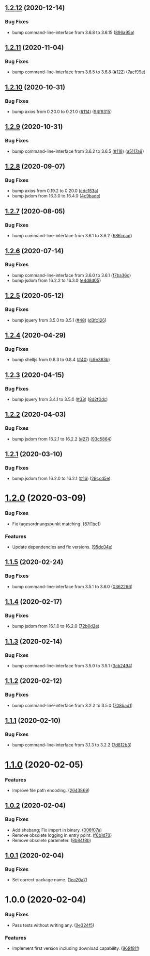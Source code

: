 ## [1.2.12](https://github.com/yeldiRium/more-rubin-scraper/compare/v1.2.11...v1.2.12) (2020-12-14)


### Bug Fixes

* bump command-line-interface from 3.6.8 to 3.6.15 ([896a95a](https://github.com/yeldiRium/more-rubin-scraper/commit/896a95afdced4834c28fdcb0382cc50dfbb20343))

## [1.2.11](https://github.com/yeldiRium/more-rubin-scraper/compare/v1.2.10...v1.2.11) (2020-11-04)


### Bug Fixes

* bump command-line-interface from 3.6.5 to 3.6.8 ([#122](https://github.com/yeldiRium/more-rubin-scraper/issues/122)) ([7acf99e](https://github.com/yeldiRium/more-rubin-scraper/commit/7acf99e0292e0b6d8168856b5401cca177fa9d82))

## [1.2.10](https://github.com/yeldiRium/more-rubin-scraper/compare/v1.2.9...v1.2.10) (2020-10-31)


### Bug Fixes

* bump axios from 0.20.0 to 0.21.0 ([#114](https://github.com/yeldiRium/more-rubin-scraper/issues/114)) ([94f9315](https://github.com/yeldiRium/more-rubin-scraper/commit/94f9315b09ed216341f8fa7c8b330f64e15731c9))

## [1.2.9](https://github.com/yeldiRium/more-rubin-scraper/compare/v1.2.8...v1.2.9) (2020-10-31)


### Bug Fixes

* bump command-line-interface from 3.6.2 to 3.6.5 ([#118](https://github.com/yeldiRium/more-rubin-scraper/issues/118)) ([a5117a9](https://github.com/yeldiRium/more-rubin-scraper/commit/a5117a92c39be2b5b0606de956b8bf00d88c6c0f))

## [1.2.8](https://github.com/yeldiRium/more-rubin-scraper/compare/v1.2.7...v1.2.8) (2020-09-07)


### Bug Fixes

* bump axios from 0.19.2 to 0.20.0 ([cdc163a](https://github.com/yeldiRium/more-rubin-scraper/commit/cdc163aef8878754ea314a5dbc5e7458f9cae2a1))
* bump jsdom from 16.3.0 to 16.4.0 ([4c9bade](https://github.com/yeldiRium/more-rubin-scraper/commit/4c9bade652d6b9a446a4856f17e7a2c4f9897b3e))

## [1.2.7](https://github.com/yeldiRium/more-rubin-scraper/compare/v1.2.6...v1.2.7) (2020-08-05)


### Bug Fixes

* bump command-line-interface from 3.6.1 to 3.6.2 ([686ccad](https://github.com/yeldiRium/more-rubin-scraper/commit/686ccad316ff708f228a4f008bb1a4b2d994c29f))

## [1.2.6](https://github.com/yeldiRium/more-rubin-scraper/compare/v1.2.5...v1.2.6) (2020-07-14)


### Bug Fixes

* bump command-line-interface from 3.6.0 to 3.6.1 ([f7ba36c](https://github.com/yeldiRium/more-rubin-scraper/commit/f7ba36ca46e8e66114f5cade223d110e4dd37a89))
* bump jsdom from 16.2.2 to 16.3.0 ([e4d8d05](https://github.com/yeldiRium/more-rubin-scraper/commit/e4d8d05a637a69b79db9cc487d8b23b18351718a))

## [1.2.5](https://github.com/yeldiRium/more-rubin-scraper/compare/v1.2.4...v1.2.5) (2020-05-12)


### Bug Fixes

* bump jquery from 3.5.0 to 3.5.1 ([#48](https://github.com/yeldiRium/more-rubin-scraper/issues/48)) ([d3fc126](https://github.com/yeldiRium/more-rubin-scraper/commit/d3fc126c8dfb419d8ffe183ff5888b30fdc3e674))

## [1.2.4](https://github.com/yeldiRium/more-rubin-scraper/compare/v1.2.3...v1.2.4) (2020-04-29)


### Bug Fixes

* bump shelljs from 0.8.3 to 0.8.4 ([#40](https://github.com/yeldiRium/more-rubin-scraper/issues/40)) ([c9e383b](https://github.com/yeldiRium/more-rubin-scraper/commit/c9e383b21a7162363bc880997a2086eed9fcfa92))

## [1.2.3](https://github.com/yeldiRium/more-rubin-scraper/compare/v1.2.2...v1.2.3) (2020-04-15)


### Bug Fixes

* bump jquery from 3.4.1 to 3.5.0 ([#33](https://github.com/yeldiRium/more-rubin-scraper/issues/33)) ([8d2f0dc](https://github.com/yeldiRium/more-rubin-scraper/commit/8d2f0dcbb9e1cfabbae66481a11342a3a11e4988))

## [1.2.2](https://github.com/yeldiRium/more-rubin-scraper/compare/v1.2.1...v1.2.2) (2020-04-03)


### Bug Fixes

* bump jsdom from 16.2.1 to 16.2.2 ([#27](https://github.com/yeldiRium/more-rubin-scraper/issues/27)) ([93c5864](https://github.com/yeldiRium/more-rubin-scraper/commit/93c5864b7e3617bfd9e2d3d64c3b194e859aad59))

## [1.2.1](https://github.com/yeldiRium/more-rubin-scraper/compare/v1.2.0...v1.2.1) (2020-03-10)


### Bug Fixes

* bump jsdom from 16.2.0 to 16.2.1 ([#16](https://github.com/yeldiRium/more-rubin-scraper/issues/16)) ([29ccd5e](https://github.com/yeldiRium/more-rubin-scraper/commit/29ccd5e008461ccaf8cd6bdecf5f1c05a0fe448a))

# [1.2.0](https://github.com/yeldiRium/more-rubin-scraper/compare/v1.1.5...v1.2.0) (2020-03-09)


### Bug Fixes

* Fix tagesordnungspunkt matching. ([87f1bc1](https://github.com/yeldiRium/more-rubin-scraper/commit/87f1bc1b1ae5826f7a2071209e57d9fac77097b1))


### Features

* Update dependencies and fix versions. ([95dc04e](https://github.com/yeldiRium/more-rubin-scraper/commit/95dc04ed994654ed77f95ad1539937b1ca81c074))

## [1.1.5](https://github.com/yeldiRium/more-rubin-scraper/compare/v1.1.4...v1.1.5) (2020-02-24)


### Bug Fixes

* bump command-line-interface from 3.5.1 to 3.6.0 ([0362266](https://github.com/yeldiRium/more-rubin-scraper/commit/03622664bdf8502beebb9b0b6fbfae99dc378725))

## [1.1.4](https://github.com/yeldiRium/more-rubin-scraper/compare/v1.1.3...v1.1.4) (2020-02-17)


### Bug Fixes

* bump jsdom from 16.1.0 to 16.2.0 ([72b0d2e](https://github.com/yeldiRium/more-rubin-scraper/commit/72b0d2e98a29d37cc420f1c84d3d0e70423cb031))

## [1.1.3](https://github.com/yeldiRium/more-rubin-scraper/compare/v1.1.2...v1.1.3) (2020-02-14)


### Bug Fixes

* bump command-line-interface from 3.5.0 to 3.5.1 ([3cb2494](https://github.com/yeldiRium/more-rubin-scraper/commit/3cb2494ea14210947d00568cdd2f8f13fd69e5f2))

## [1.1.2](https://github.com/yeldiRium/more-rubin-scraper/compare/v1.1.1...v1.1.2) (2020-02-12)


### Bug Fixes

* bump command-line-interface from 3.2.2 to 3.5.0 ([708bad1](https://github.com/yeldiRium/more-rubin-scraper/commit/708bad1df0479ae9acbe47607d2207b6e782d5f5))

## [1.1.1](https://github.com/yeldiRium/more-rubin-scraper/compare/v1.1.0...v1.1.1) (2020-02-10)


### Bug Fixes

* bump command-line-interface from 3.1.3 to 3.2.2 ([7d812b3](https://github.com/yeldiRium/more-rubin-scraper/commit/7d812b312de844b501d40f20bf0de190c53c8181))

# [1.1.0](https://github.com/yeldiRium/more-rubin-scraper/compare/v1.0.2...v1.1.0) (2020-02-05)


### Features

* Improve file path encoding. ([2643869](https://github.com/yeldiRium/more-rubin-scraper/commit/2643869c3c752ab7a7b48278589d01835b978f24))

## [1.0.2](https://github.com/yeldiRium/more-rubin-scraper/compare/v1.0.1...v1.0.2) (2020-02-04)


### Bug Fixes

* Add shebang; Fix import in binary. ([006f07a](https://github.com/yeldiRium/more-rubin-scraper/commit/006f07a1d543b9a06b5445caac433dfdf3312c77))
* Remove obsolete logging in entry point. ([f6b1d70](https://github.com/yeldiRium/more-rubin-scraper/commit/f6b1d709388cdf95aab832e285324875cba2bd28))
* Remove obsolete parameter. ([8b84f8b](https://github.com/yeldiRium/more-rubin-scraper/commit/8b84f8b145b91b908ce19b254e54717fbaaac5df))

## [1.0.1](https://github.com/yeldiRium/more-rubin-scraper/compare/v1.0.0...v1.0.1) (2020-02-04)


### Bug Fixes

* Set correct package name. ([1ea20a7](https://github.com/yeldiRium/more-rubin-scraper/commit/1ea20a78610a07b55f01ec56e7f3c41e57e71262))

# 1.0.0 (2020-02-04)


### Bug Fixes

* Pass tests without writing any. ([0e324f5](https://github.com/yeldiRium/more-rubin-scraper/commit/0e324f5e68f5b64d0a91f6488fc5b0b3a50f7d78))


### Features

* Implement first version including download capability. ([869f81f](https://github.com/yeldiRium/more-rubin-scraper/commit/869f81fc27b1180eb1b511386d69e4a69d387f45))
